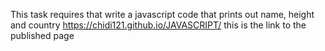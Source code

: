 This task requires that write a javascript code that prints out name, height and country
https://chidi121.github.io/JAVASCRIPT/ this is the link to the published page
